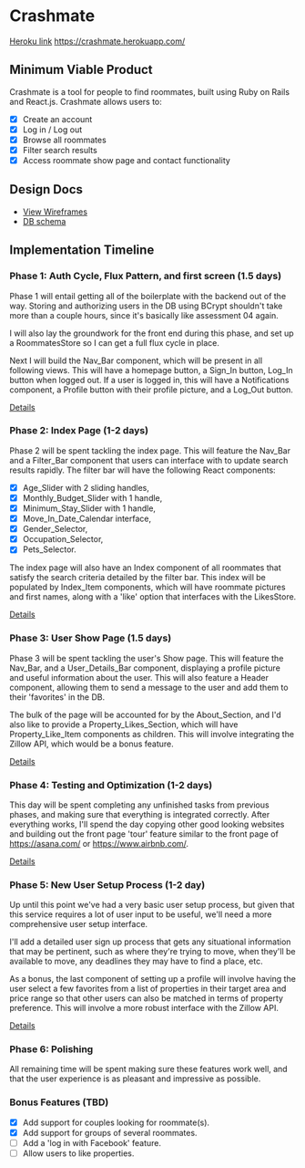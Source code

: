 # Crashmate

[Heroku link][heroku] https://crashmate.herokuapp.com/

[heroku]: http://www.herokuapp.com

## Minimum Viable Product

Crashmate is a tool for people to find roommates, built using Ruby on Rails and
React.js. Crashmate allows users to:

<!-- This is a Markdown checklist. Use it to keep track of your progress! -->

- [x] Create an account
- [x] Log in / Log out
- [x] Browse all roommates
- [x] Filter search results
- [x] Access roommate show page and contact functionality

## Design Docs
* [View Wireframes][view]
* [DB schema][schema]

[view]: ./docs/views.md
[schema]: ./docs/schema.md

## Implementation Timeline

### Phase 1: Auth Cycle, Flux Pattern, and first screen (1.5 days)

Phase 1 will entail getting all of the boilerplate with the backend out of the
way. Storing and authorizing users in the DB using BCrypt shouldn't take more
than a couple hours, since it's basically like assessment 04 again.

I will also lay the groundwork for the front end during this phase, and set up
a RoommatesStore so I can get a full flux cycle in place.

Next I will build the Nav_Bar component, which will be present in all following
views. This will have a homepage button, a Sign_In button, Log_In button when
logged out. If a user is logged in, this will have a Notifications component, a
Profile button with their profile picture, and a Log_Out button.

[Details][phase-one]

### Phase 2: Index Page (1-2 days)

Phase 2 will be spent tackling the index page. This will feature the Nav_Bar
and a Filter_Bar component that users can interface with to update search results
rapidly. The filter bar will have the following React components:
- [x] Age_Slider with 2 sliding handles,
- [x] Monthly_Budget_Slider with 1 handle,
- [x] Minimum_Stay_Slider with 1 handle,
- [x] Move_In_Date_Calendar interface,
- [x] Gender_Selector,
- [x] Occupation_Selector,
- [x] Pets_Selector.

The index page will also have an Index component of all roommates that satisfy
the search criteria detailed by the filter bar. This index will be populated by
Index_Item components, which will have roommate pictures and first names, along
with a 'like' option that interfaces with the LikesStore.

[Details][phase-two]

### Phase 3: User Show Page (1.5 days)

Phase 3 will be spent tackling the user's Show page. This will feature the
Nav_Bar, and a User_Details_Bar component, displaying a profile picture and
useful information about the user. This will also feature a Header component,
allowing them to send a message to the user and add them to their 'favorites'
in the DB.

The bulk of the page will be accounted for by the About_Section, and I'd also like
to provide a Property_Likes_Section, which will have Property_Like_Item components
as children. This will involve integrating the Zillow API, which would be a bonus
feature.

[Details][phase-three]

### Phase 4: Testing and Optimization (1-2 days)

This day will be spent completing any unfinished tasks from previous phases,
and making sure that everything is integrated correctly. After everything
works, I'll spend the day copying other good looking websites and building out
the front page 'tour' feature similar to the front page of https://asana.com/ or
https://www.airbnb.com/.

[Details][phase-four]

### Phase 5: New User Setup Process (1-2 day)

Up until this point we've had a very basic user setup process, but given that
this service requires a lot of user input to be useful, we'll need a more
comprehensive user setup interface.

I'll add a detailed user sign up process that gets any situational information
that may be pertinent, such as where they're trying to move, when they'll be
available to move, any deadlines they may have to find a place, etc.

As a bonus, the last component of setting up a profile will involve having the
user select a few favorites from a list of properties in their target area and
price range so that other users can also be matched in terms of property
preference. This will involve a more robust interface with the Zillow API.

[Details][phase-five]

### Phase 6: Polishing

All remaining time will be spent making sure these features work well, and that
the user experience is as pleasant and impressive as possible.

### Bonus Features (TBD)
- [x] Add support for couples looking for roommate(s).
- [x] Add support for groups of several roommates.
- [ ] Add a 'log in with Facebook' feature.
- [ ] Allow users to like properties.

[phase-one]: ./docs/phases/phase1.md
[phase-two]: ./docs/phases/phase2.md
[phase-three]: ./docs/phases/phase3.md
[phase-four]: ./docs/phases/phase4.md
[phase-five]: ./docs/phases/phase5.md
